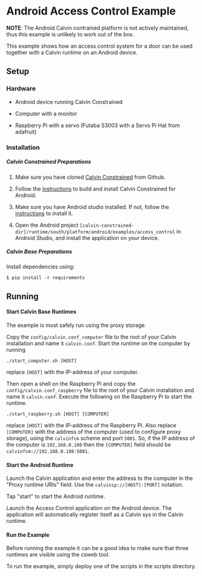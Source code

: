 # Android Access Control Example #

__NOTE__: The Android Calvin contrained platform is not actively maintained, thus this example is unlikely to work out of the box.

This example shows how an access control system for a door can be used together with a Calvin runtime on an Android device.

## Setup

### Hardware

- Android device running Calvin Constrained

- Computer with a monitor

- Raspberry Pi with a servo (Futaba S3003 with a Servo Pi Hat from adafruit)

### Installation

##### Calvin Constrained Preparations

1. Make sure you have cloned [Calvin Constrained](https://github.com/EricssonResearch/calvin-constrained) from Github.

2. Follow the [instructions](https://github.com/EricssonResearch/calvin-constrained/blob/master/runtime/south/platform/android/README.md) to build and install Calvin Constrained for Android.

3. Make sure you have Android studio installed. If not, follow the [instructions](https://developer.android.com/studio/index.html) to install it.

4. Open the Android project `[calvin-constrained-dir]/runtime/south/platform/android/examples/access_control` in Android Studio, and install the application on your device.

##### Calvin Base Preparations

Install dependencies using:

    § pip install -r requirements
   
## Running

#### Start Calvin Base Runtimes

The example is most safely run using the proxy storage.

Copy the `config/calvin.conf_computer` file to the root of your Calvin installation and name it `calvin.conf`. Start the runtime on the computer by running

    ./start_computer.sh [HOST]
   
replace `[HOST]` with the IP-address of your computer.

Then open a shell on the Raspberry Pi and copy the `config/calvin.conf_raspberry` file to the root of your Calvin installation and name it `calvin.conf`. Execute the following on the Raspberry Pi to start the runtime.

    ./start_raspberry.sh [HOST] [COMPUTER]

replace `[HOST]` with the IP-address of the Raspberry PI. Also replace `[COMPUTER]` with the address of the computer (used to configure proxy storage), using the `calvinfcm` scheme and port `5001`. So, if the IP address of the computer is `192.168.0.108` then the `[COMPUTER]` field should be `calvinfcm://192.168.0.108:5001`.

#### Start the Android Runtime

Launch the Calvin application and enter the address to the computer in the "Proxy runtime URIs" field. Use the `calvinip://[HOST]:[PORT]` notation.

Tap "start" to start the Android runtime.

Launch the Access Control application on the Android device. The application will automatically register itself as a Calvin sys in the Calvin runtime.

#### Run the Example
Before running the example it can be a good idea to make sure that three runtimes are visible using the csweb tool.

To run the example, simply deploy one of the scripts in the scripts directory.
